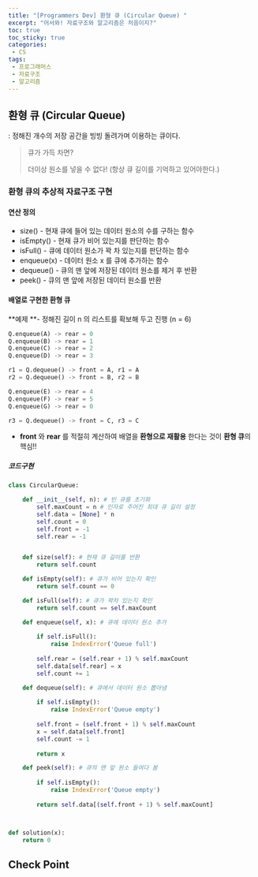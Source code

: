 ```yaml
---
title: "[Programmers Dev] 환형 큐 (Circular Queue) "
excerpt: "어서와! 자료구조와 알고리즘은 처음이지?"
toc: true
toc_sticky: true
categories:
 - CS
tags:
 - 프로그래머스
 - 자료구조
 - 알고리즘
---
```


## 환형 큐 (Circular Queue)

: 정해진 개수의 저장 공간을 빙빙 돌려가며 이용하는 큐이다.

> 큐가 가득 차면? 
>
> 더이상 원소를 넣을 수 없다! (항상 큐 길이를 기억하고 있어야한다.)



### 환형 큐의 추상적 자료구조 구현

#### 연산 정의

- size() - 현재 큐에 들어 있는 데이터 원소의 수를 구하는 함수
- isEmpty() - 현재 큐가 비어 있는지를 판단하는 함수
- isFull() - 큐에 데이터 원소가 꽉 차 있는지를 판단하는 함수
- enqueue(x) - 데이터 원소 x 를 큐에 추가하는 함수
- dequeue() - 큐의 맨 앞에 저장된 데이터 원소를 제거 후 반환
- peek() - 큐의 맨 앞에 저장된 데이터 원소를 반환

#### 배열로 구현한 환형 큐

**예제 **- 정해진 길이 n 의 리스트를 확보해 두고 진행 (n = 6)

```python
Q.enqueue(A) -> rear = 0
Q.enqueue(B) -> rear = 1
Q.enqueue(C) -> rear = 2
Q.enqueue(D) -> rear = 3

r1 = Q.dequeue() -> front = A, r1 = A
r2 = Q.dequeue() -> front = B, r2 = B

Q.enqueue(E) -> rear = 4
Q.enqueue(F) -> rear = 5
Q.enqueue(G) -> rear = 0

r3 = Q.dequeue() -> front = C, r3 = C
```

- **front** 와 **rear** 를 적절히 계산하여 배열을 **환형으로 재활용** 한다는 것이 **환형 큐**의 핵심!!

##### 코드구현

```python
class CircularQueue:

    def __init__(self, n): # 빈 큐를 초기화
        self.maxCount = n # 인자로 주어진 최대 큐 길이 설정
        self.data = [None] * n
        self.count = 0
        self.front = -1
        self.rear = -1


    def size(self): # 현재 큐 길이를 반환
        return self.count

    def isEmpty(self): # 큐가 비어 있는지 확인
        return self.count == 0

    def isFull(self): # 큐가 꽉차 있는지 확인
        return self.count == self.maxCount

    def enqueue(self, x): # 큐에 데이터 원소 추가
        
        if self.isFull():
            raise IndexError('Queue full')
            
        self.rear = (self.rear + 1) % self.maxCount
        self.data[self.rear] = x
        self.count += 1

    def dequeue(self): # 큐에서 데이터 원소 뽑아냄
        
        if self.isEmpty():
            raise IndexError('Queue empty')
            
        self.front = (self.front + 1) % self.maxCount
        x = self.data[self.front]
        self.count -= 1
        
        return x

    def peek(self): # 큐의 맨 앞 원소 들여다 봄
        
        if self.isEmpty():
            raise IndexError('Queue empty')
            
        return self.data[(self.front + 1) % self.maxCount]



def solution(x):
    return 0
```



## Check Point